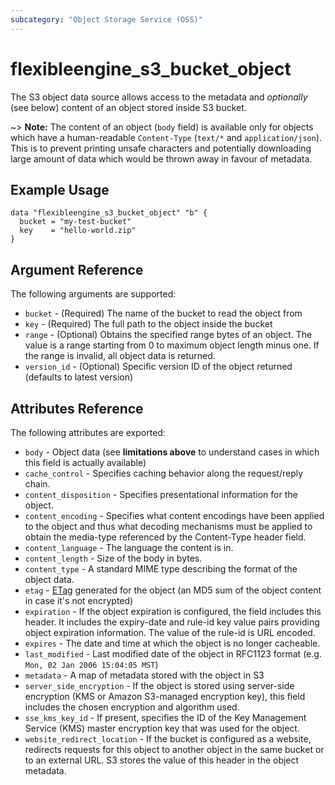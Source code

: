 ```yaml
---
subcategory: "Object Storage Service (OSS)"
---
```



# flexibleengine\_s3\_bucket\_object

The S3 object data source allows access to the metadata and
*optionally* (see below) content of an object stored inside S3 bucket.

~> **Note:** The content of an object (`body` field) is available only for objects which have a human-readable
  `Content-Type` (`text/*` and `application/json`). This is to prevent printing unsafe characters and
  potentially downloading large amount of data which would be thrown away in favour of metadata.

## Example Usage

```hcl
data "flexibleengine_s3_bucket_object" "b" {
  bucket = "my-test-bucket"
  key    = "hello-world.zip"
}
```

## Argument Reference

The following arguments are supported:

* `bucket` - (Required) The name of the bucket to read the object from
* `key` - (Required) The full path to the object inside the bucket
* `range` - (Optional) Obtains the specified range bytes of an object. The value is a range starting from 0 to
  maximum object length minus one. If the range is invalid, all object data is returned.
* `version_id` - (Optional) Specific version ID of the object returned (defaults to latest version)

## Attributes Reference

The following attributes are exported:

* `body` - Object data (see **limitations above** to understand cases in which this field is actually available)
* `cache_control` - Specifies caching behavior along the request/reply chain.
* `content_disposition` - Specifies presentational information for the object.
* `content_encoding` - Specifies what content encodings have been applied to the object and thus what decoding mechanisms
  must be applied to obtain the media-type referenced by the Content-Type header field.
* `content_language` - The language the content is in.
* `content_length` - Size of the body in bytes.
* `content_type` - A standard MIME type describing the format of the object data.
* `etag` - [ETag](https://en.wikipedia.org/wiki/HTTP_ETag) generated for the object
  (an MD5 sum of the object content in case it's not encrypted)
* `expiration` - If the object expiration is configured, the field includes this header. It includes the expiry-date and
  rule-id key value pairs providing object expiration information. The value of the rule-id is URL encoded.
* `expires` - The date and time at which the object is no longer cacheable.
* `last_modified` - Last modified date of the object in RFC1123 format (e.g. `Mon, 02 Jan 2006 15:04:05 MST`)
* `metadata` - A map of metadata stored with the object in S3
* `server_side_encryption` - If the object is stored using server-side encryption (KMS or Amazon S3-managed encryption key),
  this field includes the chosen encryption and algorithm used.
* `sse_kms_key_id` - If present, specifies the ID of the Key Management Service (KMS) master encryption key that
  was used for the object.
* `website_redirect_location` - If the bucket is configured as a website, redirects requests for this object to
  another object in the same bucket or to an external URL. S3 stores the value of this header in the object metadata.
